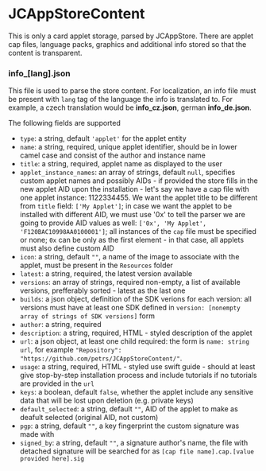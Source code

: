 # JCAppStoreContent

This is only a card applet storage, parsed by JCAppStore. There are applet cap files, language packs, graphics and additional info stored so that the content is transparent.


### info_[lang].json
This file is used to parse the store content. For localization, an info file must be present with `lang` tag of the language the info is translated to. For example, a czech translation would be **info_cz.json**, german **info_de.json**.

The following fields are supported
 - `type`: a string, default `'applet'` for the applet entity
 - `name`: a string, required, unique applet identifier, should be in lower camel case and consist of the author and instance name
 - `title`: a string, required, applet name as displayed to the user
 - `applet_instance_names`: an array of strings, default `null`, specifies custom applet names and possibly AIDs - if provided the store fills in the new applet AID upon the installation - let's say we have a cap file with one applet instance: 1122334455. We want the applet title to be different from `title` field: `['My Applet']`; in case we want the applet to be installed with different AID, we must use '0x' to tell the parser we are going to provide AID values as well: `['0x', 'My Applet', 'F120BAC10998AA0100001']`; all instances of the `cap` file must be specified or none; `0x` can be only as the first element - in that case, all applets must also define custom AID
 - `icon`: a string, default `""`, a name of the image to associate with the applet, must be present in the `Resources` folder
 - `latest`: a string, required, the latest version available
 - `versions`: an array of strings, required non-empty, a list of available versions, prefferably sorted - latest as the last one
 - `builds`: a json object, definition of the SDK verions for each version: all versions must have at least one SDK defined in `version: [nonempty array of strings of SDK versions]` form
 - `author`: a string, required
 - `description`: a string, required, HTML - styled description of the applet
 - `url`: a json object, at least one child required: the form is `name: string url`, for example `"Repository": "https://github.com/petrs/JCAppStoreContent/"`.
 - `usage`: a string, required, HTML - styled use swift guide - should at least give stop-by-step installation process and include tutorials if no tutorials are provided in the `url`
 - `keys`: a boolean, default `false`, whether the applet include any sensitive data that will be lost upon deletion (e.g. private keys)
 - `default_selected`: a string, default `""`, AID of the applet to make as deafult selected (original AID, not custom)
 - `pgp`: a string, default `""`, a key fingerprint the custom signature was made with
 - `signed_by`: a string, default `""`, a signature author's name, the file with detached signature will be searched for as `[cap file name].cap.[value provided here].sig`
 
 
